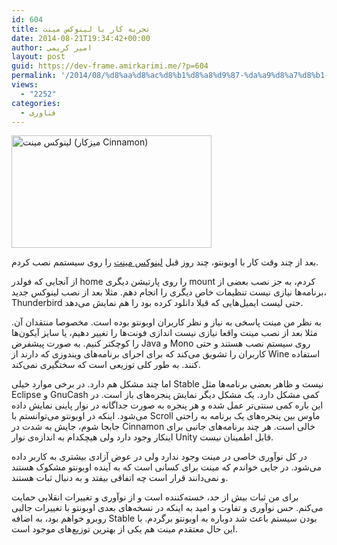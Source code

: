 ```yaml
---
id: 604
title: تجربه کار با لینوکس مینت
date: 2014-08-21T19:34:42+00:00
author: امیر کریمی
layout: post
guid: https://dev-frame.amirkarimi.me/?p=604
permalink: '/2014/08/%d8%aa%d8%ac%d8%b1%d8%a8%d9%87-%da%a9%d8%a7%d8%b1-%d8%a8%d8%a7-%d9%84%db%8c%d9%86%d9%88%da%a9%d8%b3-%d9%85%db%8c%d9%86%d8%aa/'
views:
  - "2252"
categories:
  - فناوری
---
```

<a href="http://en.wikipedia.org/wiki/File:Linux_Mint_17_(Qiana)_Cinnamon.png" target="_blank"><img class=" alignleft" alt="لینوکس مینت (میزکار Cinnamon)" src="http://upload.wikimedia.org/wikipedia/commons/thumb/a/a2/Linux_Mint_17_%28Qiana%29_Cinnamon.png/320px-Linux_Mint_17_%28Qiana%29_Cinnamon.png" width="320" height="180" /></a>

بعد از چند وقت کار با اوبونتو، چند روز قبل <a href="http://fa.wikipedia.org/wiki/%D9%84%DB%8C%D9%86%D9%88%DA%A9%D8%B3_%D9%85%DB%8C%D9%86%D8%AA" target="_blank">لینوکس مینت</a> را روی سیستمم نصب کردم.

از آنجایی که فولدر home را روی پارتیشن دیگری mount کردم، به جز نصب بعضی از برنامه‌ها نیازی نیست تنظیمات خاص دیگری را انجام دهم. مثلا بعد از نصب لینوکس جدید، Thunderbird حتی لیست ایمیل‌هایی که قبلا دانلود کرده بود را هم نمایش می‌دهد.

به نظر من مینت پاسخی به نیاز و نظر کاربران اوبونتو بوده است. مخصوصا منتقدان آن. مثلا بعد از نصب مینت واقعا نیازی نیست اندازی فونت‌ها را تغییر دهیم، یا سایز آیکون‌ها را کوچکتر کنیم. به صورت پیشفرض Java و Mono روی سیستم نصب هستند و حتی کاربران را تشویق می‌کند که برای اجرای برنامه‌های ویندوزی که دارند از Wine استفاده کنند. به طور کلی توزیعی است که سختگیری نمی‌کند.

اما چند مشکل هم دارد. در برخی موارد خیلی Stable نیست و ظاهر بعضی برنامه‌ها مثل Eclipse و GnuCash کمی مشکل دارد. یک مشکل دیگر نمایش پنجره‌های باز است. در این باره کمی سنتی‌تر عمل شده و هر پنجره به صورت جداگانه در نوار پاینی نمایش داده می‌شود. اینکه در اوبونتو می‌توانستم با Scroll ماوس بین پنجره‌های یک برنامه به راحتی جابجا شوم، جایش به شدت در Cinnamon خالی است. هر چند برنامه‌های جانبی برای اینکار وجود دارد ولی هیچکدام به اندازه‌ی نوار Unity قابل اطمینان نیست.

در کل نوآوری خاصی در مینت وجود ندارد ولی در عوض آزادی بیشتری به کاربر داده می‌شود. در جایی خواندم که مینت برای کسانی است که به آینده اوبونتو مشکوک هستند و نمی‌دانند قرار است چه اتفاقی بیفتد و به دنبال ثبات هستند.

برای من ثبات بیش از حد، خسته‌کننده است و از نوآوری و تغییرات انقلابی حمایت می‌کنم. حس نوآوری و تفاوت و امید به اینکه در نسخه‌های بعدی اوبونتو با تغییرات جالبی روبرو خواهم بود، به اضافه Stable بودن سیستم باعث شد دوباره به اوبونتو برگردم. با این حال معتقدم مینت هم یکی از بهترین توزیع‌های موجود است.